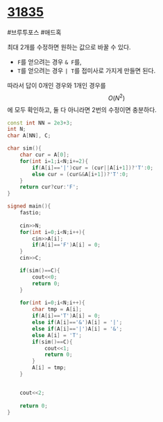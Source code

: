 # [31835](https://www.acmicpc.net/problem/31835)

#브루투포스 #애드혹

최대 2개를 수정하면 원하는 값으로 바꿀 수 있다.

- `F`를 얻으려는 경우 `& F`를,
- `T`를 얻으려는 경우 `| T`를 접미사로 가지게 만들면 된다.

따라서 답이 0개인 경우와 1개인 경우를 $$O(N^2)$$에 모두 확인하고,
둘 다 아니라면 2번의 수정이면 충분하다.

```cpp
const int NN = 2e3+3;
int N;
char A[NN], C;

char sim(){
    char cur = A[0];
    for(int i=1;i<N;i+=2){
        if(A[i]=='|')cur = (cur||A[i+1])?'T':0;
        else cur = (cur&&A[i+1])?'T':0;
    }
    return cur?cur:'F';
}

signed main(){
    fastio;
    
    cin>>N;
    for(int i=0;i<N;i++){
        cin>>A[i];
        if(A[i]=='F')A[i] = 0;
    }
    cin>>C;

    if(sim()==C){
        cout<<0;
        return 0;
    }
    
    for(int i=0;i<N;i++){
        char tmp = A[i];
        if(A[i]=='T')A[i] = 0;
        else if(A[i]=='&')A[i] = '|';
        else if(A[i]=='|')A[i] = '&';
        else A[i] = 'T';
        if(sim()==C){
            cout<<1;
            return 0;
        }
        A[i] = tmp;
    }


    cout<<2;
    
    return 0;
}
